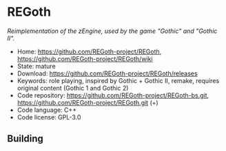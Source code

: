 # REGoth

_Reimplementation of the zEngine, used by the game "Gothic" and "Gothic II"._

- Home: https://github.com/REGoth-project/REGoth, https://github.com/REGoth-project/REGoth/wiki
- State: mature
- Download: https://github.com/REGoth-project/REGoth/releases
- Keywords: role playing, inspired by Gothic + Gothic II, remake, requires original content (Gothic 1 and Gothic 2)
- Code repository: https://github.com/REGoth-project/REGoth-bs.git, https://github.com/REGoth-project/REGoth.git (+)
- Code language: C++
- Code license: GPL-3.0

## Building

